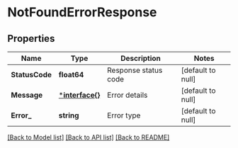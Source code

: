 # NotFoundErrorResponse

## Properties
Name | Type | Description | Notes
------------ | ------------- | ------------- | -------------
**StatusCode** | **float64** | Response status code | [default to null]
**Message** | [***interface{}**](interface{}.md) | Error details | [default to null]
**Error_** | **string** | Error type | [default to null]

[[Back to Model list]](../README.md#documentation-for-models) [[Back to API list]](../README.md#documentation-for-api-endpoints) [[Back to README]](../README.md)


